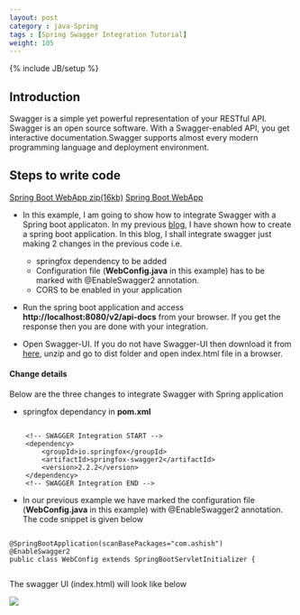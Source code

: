```yaml
---
layout: post
category : java-Spring
tags : [Spring Swagger Integration Tutorial]
weight: 105
---
```


{% include JB/setup %}

## Introduction

Swagger is a simple yet powerful representation of your RESTful API. Swagger is an open source software. With a Swagger-enabled API, you get interactive documentation.Swagger supports almost every modern programming language and deployment environment.


## Steps to write code

<div class="download-view">
	<span class="download">
		<a href="https://github.com/ashismo/repositoryForMyBlog/tree/master/spring/SpringBootAppWS.zip" target="_blank">Spring Boot WebApp zip(16kb)</a>
	</span>
	<span class="view">
		<a href="https://github.com/ashismo/repositoryForMyBlog/tree/master/spring/SpringBootAppWS" target="_blank">Spring Boot WebApp</a>
	</span>
</div>


* In this example, I am going to show how to integrate Swagger with a Spring boot applicaton. In my previous <a href="http://ashismo.github.io/java-spring/2016/03/10/Spring-Boot-Web-Application" target="_blank">blog</a>, I have shown how to create a spring boot application. In this blog, I shall integrate swagger just making 2 changes in the previous code i.e.


  * springfox dependency to be added
  * Configuration file (**WebConfig.java** in this example) has to be marked with @EnableSwagger2 annotation.
  * CORS to be enabled in your application

* Run the spring boot application and access **http://localhost:8080/v2/api-docs** from your browser. If you get the response then you are done with your integration.
* Open Swagger-UI. If you do not have Swagger-UI then download it from <a href="https://github.com/swagger-api/swagger-ui/releases" target="_blank">here</a>, unzip and go to dist folder and open index.html file in a browser.  


#### Change details
Below are the three changes to integrate Swagger with Spring application

* springfox dependancy in **pom.xml**

<pre class="prettyprint highlight"><code class="language-xml" data-lang="xml">
	&lt;!-- SWAGGER Integration START --&gt;
	&lt;dependency&gt;
		&lt;groupId&gt;io.springfox&lt;/groupId&gt;
		&lt;artifactId&gt;springfox-swagger2&lt;/artifactId&gt;
		&lt;version&gt;2.2.2&lt;/version&gt;
	&lt;/dependency&gt;
	&lt;!-- SWAGGER Integration END --&gt;
</code></pre>

* In our previous example we have marked the configuration file (**WebConfig.java** in this example) with @EnableSwagger2 annotation. The code snippet is given below

<pre class="prettyprint highlight"><code class="language-java" data-lang="java">
@SpringBootApplication(scanBasePackages="com.ashish")
@EnableSwagger2
public class WebConfig extends SpringBootServletInitializer {

</code></pre>


The swagger UI (index.html) will look like below

<img src="https://cloud.githubusercontent.com/assets/11231867/15984331/9f489b94-2fe4-11e6-907b-a1e8e6f449de.PNG"/>
